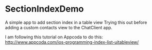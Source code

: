 # SectionIndexDemo

A simple app to add section index in a table view
Trying this out before adding a custom contacts view to the ChatClient app. 

I am following this tutorial on Appcoda to do this: 
http://www.appcoda.com/ios-programming-index-list-uitableview/
